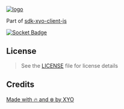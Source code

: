 [![logo][]](https://xyo.network)

Part of [sdk-xyo-client-js](https://www.npmjs.com/package/@xyo-network/sdk-xyo-client-js)

[![Socket Badge](https://socket.dev/api/badge/npm/package/@xyo-network/core)](https://socket.dev/npm/package/@xyo-network/core)

## License

> See the [LICENSE](LICENSE) file for license details

## Credits

[Made with 🔥 and ❄️ by XYO](https://xyo.network)

[logo]: https://cdn.xy.company/img/brand/XYO_full_colored.png